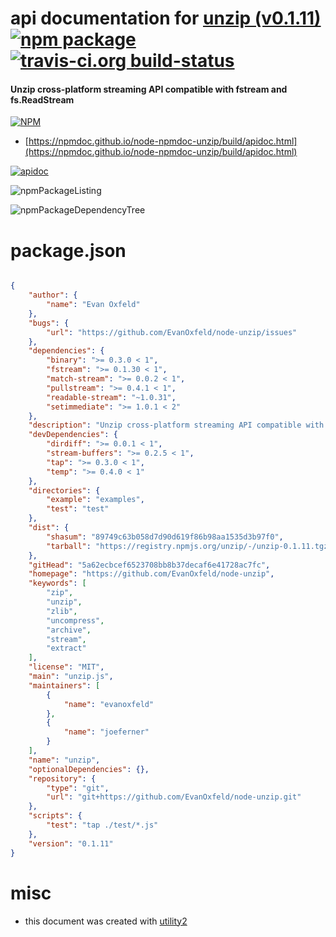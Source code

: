 # api documentation for  [unzip (v0.1.11)](https://github.com/EvanOxfeld/node-unzip)  [![npm package](https://img.shields.io/npm/v/npmdoc-unzip.svg?style=flat-square)](https://www.npmjs.org/package/npmdoc-unzip) [![travis-ci.org build-status](https://api.travis-ci.org/npmdoc/node-npmdoc-unzip.svg)](https://travis-ci.org/npmdoc/node-npmdoc-unzip)
#### Unzip cross-platform streaming API compatible with fstream and fs.ReadStream

[![NPM](https://nodei.co/npm/unzip.png?downloads=true&downloadRank=true&stars=true)](https://www.npmjs.com/package/unzip)

- [https://npmdoc.github.io/node-npmdoc-unzip/build/apidoc.html](https://npmdoc.github.io/node-npmdoc-unzip/build/apidoc.html)

[![apidoc](https://npmdoc.github.io/node-npmdoc-unzip/build/screenCapture.buildCi.browser.%252Ftmp%252Fbuild%252Fapidoc.html.png)](https://npmdoc.github.io/node-npmdoc-unzip/build/apidoc.html)

![npmPackageListing](https://npmdoc.github.io/node-npmdoc-unzip/build/screenCapture.npmPackageListing.svg)

![npmPackageDependencyTree](https://npmdoc.github.io/node-npmdoc-unzip/build/screenCapture.npmPackageDependencyTree.svg)



# package.json

```json

{
    "author": {
        "name": "Evan Oxfeld"
    },
    "bugs": {
        "url": "https://github.com/EvanOxfeld/node-unzip/issues"
    },
    "dependencies": {
        "binary": ">= 0.3.0 < 1",
        "fstream": ">= 0.1.30 < 1",
        "match-stream": ">= 0.0.2 < 1",
        "pullstream": ">= 0.4.1 < 1",
        "readable-stream": "~1.0.31",
        "setimmediate": ">= 1.0.1 < 2"
    },
    "description": "Unzip cross-platform streaming API compatible with fstream and fs.ReadStream",
    "devDependencies": {
        "dirdiff": ">= 0.0.1 < 1",
        "stream-buffers": ">= 0.2.5 < 1",
        "tap": ">= 0.3.0 < 1",
        "temp": ">= 0.4.0 < 1"
    },
    "directories": {
        "example": "examples",
        "test": "test"
    },
    "dist": {
        "shasum": "89749c63b058d7d90d619f86b98aa1535d3b97f0",
        "tarball": "https://registry.npmjs.org/unzip/-/unzip-0.1.11.tgz"
    },
    "gitHead": "5a62ecbcef6523708bb8b37decaf6e41728ac7fc",
    "homepage": "https://github.com/EvanOxfeld/node-unzip",
    "keywords": [
        "zip",
        "unzip",
        "zlib",
        "uncompress",
        "archive",
        "stream",
        "extract"
    ],
    "license": "MIT",
    "main": "unzip.js",
    "maintainers": [
        {
            "name": "evanoxfeld"
        },
        {
            "name": "joeferner"
        }
    ],
    "name": "unzip",
    "optionalDependencies": {},
    "repository": {
        "type": "git",
        "url": "git+https://github.com/EvanOxfeld/node-unzip.git"
    },
    "scripts": {
        "test": "tap ./test/*.js"
    },
    "version": "0.1.11"
}
```



# misc
- this document was created with [utility2](https://github.com/kaizhu256/node-utility2)
